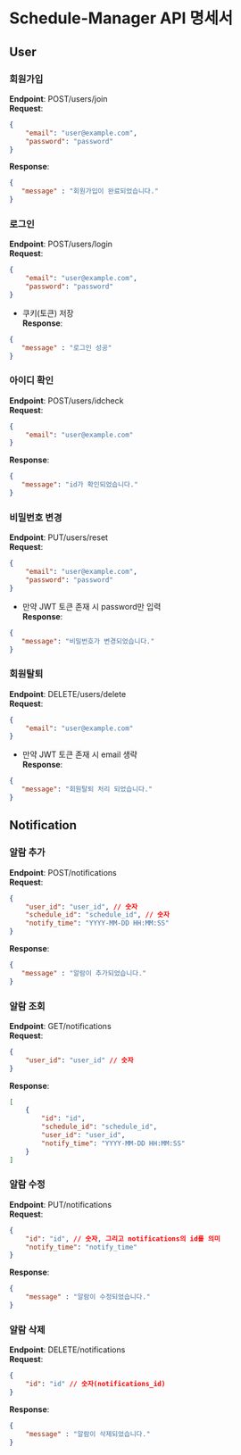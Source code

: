 
# Schedule-Manager API 명세서

## User

### 회원가입
**Endpoint**: POST/users/join  
**Request**:
```json
{
    "email": "user@example.com",
    "password": "password"
}
```
**Response**:
```json
{
   "message" : "회원가입이 완료되었습니다."
}
```

### 로그인
**Endpoint**: POST/users/login  
**Request**:
```json
{
    "email": "user@example.com",
    "password": "password"
}
```
+ 쿠키(토큰) 저장  
**Response**:
```json
{
   "message" : "로그인 성공"
}
```

### 아이디 확인
**Endpoint**: POST/users/idcheck  
**Request**:
```json
{
    "email": "user@example.com"
}
```
**Response**:
```json
{
   "message": "id가 확인되었습니다."
}
```

### 비밀번호 변경
**Endpoint**: PUT/users/reset  
**Request**:
```json
{
    "email": "user@example.com",
    "password": "password"
}
```
+ 만약 JWT 토큰 존재 시 password만 입력  
**Response**:
```json
{
   "message": "비밀번호가 변경되었습니다."
}
```

### 회원탈퇴
**Endpoint**: DELETE/users/delete  
**Request**:
```json
{
    "email": "user@example.com"
}
```
+ 만약 JWT 토큰 존재 시 email 생략  
**Response**:
```json
{
   "message": "회원탈퇴 처리 되었습니다."
}
```

## Notification

### 알람 추가
**Endpoint**: POST/notifications  
**Request**:
```json
{
    "user_id": "user_id", // 숫자
    "schedule_id": "schedule_id", // 숫자
    "notify_time": "YYYY-MM-DD HH:MM:SS"
}
```
**Response**:
```json
{
   "message" : "알람이 추가되었습니다."
}
```

### 알람 조회
**Endpoint**: GET/notifications  
**Request**:
```json
{
    "user_id": "user_id" // 숫자
}
```
**Response**:
```json
[
    {
        "id": "id",
        "schedule_id": "schedule_id",
        "user_id": "user_id",
        "notify_time": "YYYY-MM-DD HH:MM:SS"
    }
]
```

### 알람 수정
**Endpoint**: PUT/notifications  
**Request**:
```json
{
    "id": "id", // 숫자, 그리고 notifications의 id를 의미
    "notify_time": "notify_time" 
}
```
**Response**:
```json
{
    "message" : "알람이 수정되었습니다."
}
```

### 알람 삭제
**Endpoint**: DELETE/notifications  
**Request**:
```json
{
    "id": "id" // 숫자(notifications_id)
}
```
**Response**:
```json
{
    "message" : "알람이 삭제되었습니다."
}
```
